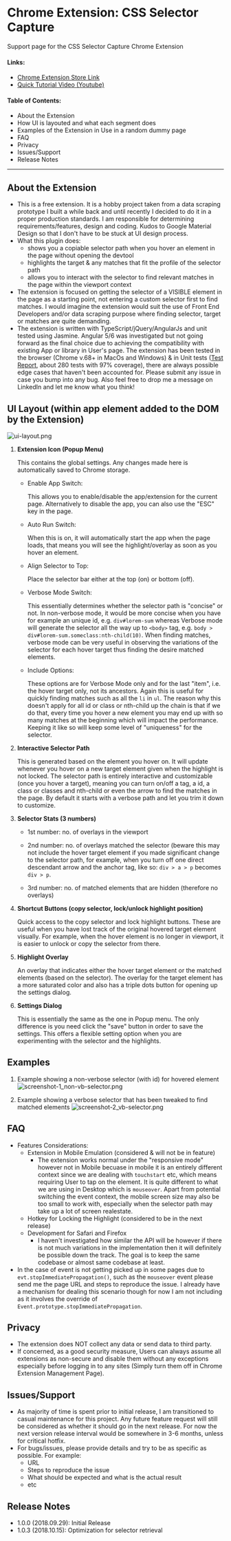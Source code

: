 # Chrome Extension: CSS Selector Capture
Support page for the CSS Selector Capture Chrome Extension

#### Links:
* [Chrome Extension Store Link](https://chrome.google.com/webstore/detail/cpnkcffhllafbdbljkmhebnpbnlhapmd)
* [Quick Tutorial Video (Youtube)](https://www.youtube.com/watch?v=kF5amjviiek)

#### Table of Contents:
* About the Extension
* How UI is layouted and what each segment does
* Examples of the Extension in Use in a random dummy page
* FAQ 
* Privacy
* Issues/Support
* Release Notes

----------------

## About the Extension
* This is a free extension. It is a hobby project taken from a data scraping prototype I built a while back and until recently I decided to do it in a proper production standards. I am responsible for determining requirements/features, design and coding. Kudos to Google Material Design so that I don't have to be stuck at UI design process.
* What this plugin does:
    * shows you a copiable selector path when you hover an element in the page without opening the devtool 
    * highlights the target & any matches that fit the profile of the selector path
    * allows you to interact with the selector to find relevant matches in the page within the viewport context
* The extension is focused on getting the selector of a VISIBLE element in the page as a starting point, not entering a custom selector first to find matches. I would imagine the extension would suit the use of Front End Developers and/or data scraping purpose where finding selector, target or matches are quite demanding. 
* The extension is written with TypeScript/jQuery/AngularJs and unit tested using Jasmine. Angular 5/6 was investigated but not going forward as the final choice due to achieving the compatibility with existing App or library in User's page. The extension has been tested  in the browser (Chrome v.68+ in MacOs and Windows) & in Unit tests ([Test Report](./ref/test-report.md), about 280 tests with 97% coverage), there are always possible edge cases that haven't been accounted for. Please submit any issue in case you bump into any bug. Also feel free to drop me a message on LinkedIn and let me know what you think!


## UI Layout (within app element added to the DOM by the Extension)
![ui-layout.png](./img/ui-layout.png)

1. **Extension Icon (Popup Menu)**

    This contains the global settings. Any changes made here is automatically saved to Chrome storage. 
    
    - Enable App Switch: 

        This allows you to enable/disable the app/extension for the current page. Alternatively to disable the app, you can also use the "ESC" key in the page.
    
    - Auto Run Switch: 

        When this is on, it will automatically start the app when the page loads, that means you will see the highlight/overlay as soon as you hover an element.

    - Align Selector to Top: 

        Place the selector bar either at the top (on) or bottom (off).
    
    - Verbose Mode Switch: 

        This essentially determines whether the selector path is "concise" or not. In non-verbose mode, it would be more concise when you have for example an unique id, e.g. `div#lorem-sum` whereas Verbose mode will generate the selector all the way up to `<body>` tag, e.g. `body > div#lorem-sum.someclass:nth-child(10)`. When finding matches, verbose mode can be very useful in observing the variations of the selector for each hover target thus finding the desire matched elements.    
    
    - Include Options: 

        These options are for Verbose Mode only and for the last "item", i.e. the hover target only, not its ancestors. Again this is useful for quickly finding matches such as all the `li` in `ul`. The reason why this doesn't apply for all id or class or nth-child up the chain is that if we do that, every time you hover a new element you may end up with so many matches at the beginning which will impact the performance. Keeping it like so will keep some level of "uniqueness" for the selector.

2. **Interactive Selector Path**

    This is generated based on the element you hover on. It will update whenever you hover on a new target element given when the highlight is not locked. The selector path is entirely interactive and customizable (once you hover a target), meaning you can turn on/off a tag, a id, a class or classes and nth-child or even the arrow to find the matches in the page. By default it starts with a verbose path and let you trim it down to customize.

3. **Selector Stats (3 numbers)**
    - 1st number: 
    no. of overlays in the viewport

    - 2nd number: 
    no. of overlays matched the selector (beware this may not include the hover target element if you made significant change to the selector path, for example, when you turn off one direct descendant arrow and the anchor tag, like so: `div > a > p` becomes `div > p`.
    
    - 3rd number: 
    no. of matched elements that are hidden (therefore no overlays)

4. **Shortcut Buttons (copy selector, lock/unlock highlight position)**

    Quick access to the copy selector and lock highlight buttons. These are useful when you have lost track of the original hovered target element visually. For example, when the hover element is no longer in viewport, it is easier to unlock or copy the selector from there.

5. **Highlight Overlay**

    An overlay that indicates either the hover target element or the matched elements (based on the selector). The overlay for the target element has a more saturated color and also has a triple dots button for opening up the settings dialog. 

6. **Settings Dialog**

    This is essentially the same as the one in Popup menu. The only difference is you need click the "save" button in order to save the settings. This offers a flexible setting option when you are experimenting with the selector and the highlights.


## Examples
1. Example showing a non-verbose selector (with id) for hovered element
![screenshot-1_non-vb-selector.png](./img/screenshot-1_non-vb-selector.png)

2. Example showing a verbose selector that has been tweaked to find matched elements
![screenshot-2_vb-selector.png](./img/screenshot-2_vb-selector.png)


## FAQ
* Features Considerations:
    * Extension in Mobile Emulation (considered & will not be in feature)
        * The extension works normal under the "responsive mode" however not in Mobile becuase in mobile it is an entirely different context since we are dealing with `touchstart` etc, which means requiring User to tap on the element. It is quite different to what we are using in Desktop which is `mouseover`. Apart from potential switching the event context, the mobile screen size may also be too small to work with, especially when the selector path may take up a lot of screen realestate.
    * Hotkey for Locking the Highlight (considered to be in the next release)
    * Development for Safari and Firefox
        * I haven't investigated how similar the API will be however if there is not much variations in the implementation then it will definitely be possible down the track. The goal is to keep the same codebase or almost same codebase at least.
* In the case of event is not getting picked up in some pages due to `evt.stopImmediatePropagation()`, such as the `mouseover` event please send me the page URL and steps to reproduce the issue. I already have a mechanism for dealing this scenario though for now I am not including as it involves the override of `Event.prototype.stopImmediatePropagation`.


## Privacy
* The extension does NOT collect any data or send data to third party. 
* If concerned, as a good security measure, Users can always assume all extensions as non-secure and disable them without any exceptions especially before logging in to any sites (Simply turn them off in Chrome Extension Management Page).


## Issues/Support
* As majority of time is spent prior to initial release, I am transitioned to casual maintenance for this project. Any future feature request will still be considered as whether it should go in the next release. For now the next version release interval would be somewhere in 3-6 months, unless for critical hotfix.
* For bugs/issues, please provide details and try to be as specific as possible. For example:
    * URL
    * Steps to reproduce the issue
    * What should be expected and what is the actual result
    * etc


## Release Notes
* 1.0.0 (2018.09.29): Initial Release
* 1.0.3 (2018.10.15): Optimization for selector retrieval
